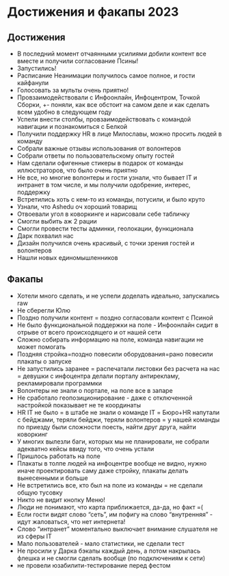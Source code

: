 # Достижения и факапы 2023

## Достижения

- В последний момент отчаянными усилиями добили контент все вместе и получили согласование Псины!
- Запустились!
- Расписание Неанимации получилось самое полное, и гости кайфанули
- Голосовать за мульты очень приятно!
- Провзаимодействовали с Инфоонлайн, Инфоцентром, Точкой Сборки, +- поняли, как все обстоит на самом деле и как сделать всем удобно в следующем году
- Успели внести столбы, провзаимодействовать с командой навигации и познакомиться с Белкой
- Получили поддержку HR в лице Милославы, можно просить людей в команду
- Собрали важные отзывы использования от волонтеров
- Собрали ответы по пользовательскому опыту гостей
- Нам сделали офигенные стикеры в подарок от команды иллюстраторов, что было очень приятно
- Не все, но многие волонтеры и гости узнали, что бывает IT и интранет в том числе, и мы получили одобрение, интерес, поддержку
- Встретились хоть с кем-то из команды, потусили, и было круто
- Узнали, что Ashedu оч хороший товарищ
- Отвоевали угол в коворкинге и нарисовали себе табличку
- Смогли выбить аж 2 рации
- Смогли провести тесты админки, геолокации, функционала
- Дарк похвалил нас
- Дизайн получился очень красивый, с точки зрения гостей и волонтеров
- Нашли новых единомышленников

## Факапы

- Хотели много сделать, и не успели доделать идеально, запускались raw
- Не сберегли Юлю
- Поздно получили контент = поздно согласовали контент с Псиной
- Не было функциональной поддержки на поле - Инфоонлайн сидит в отрыве от всего происходящего и от нашей сети
- Сложно собирать информацию на поле, команда навигации не может помогать
- Поздняя стройка=поздно повесили оборудования=рано повесили плакаты о запуске
- Не запустились заранее = распечатали листовки без расчета на нас = девушки с инфоцентра делали порталу антирекламу, рекламировали программки
- Волонтеры не знали о портале, на поле все в запаре
- Не сработало геопозиционирование - даже с отключенной настройкой показывает не те координаты
- HR IT не было = в штабе не знали о команде IT = Бюро+HR напутали с бейджами, теряли бейджи, теряли волонтеров = у нашей команды по приезду были сложности поесть, найти друг друга, найти коворкинг
- У многих вылезли баги, которых мы не планировали, не собрали адекватно кейсы ввиду того, что очень устали
- Пришлось работать на поле
- Плакаты в толпе людей на инфоцентре вообще не видно, нужно иначе проектировать саму даже стройку, плакаты делать вынесенными и больше
- Не встретились все, кто был на поле из команды = не сделали общую тусовку
- Никто не видит кнопку Меню!
- Люди не понимают, что карта приближается, да-да, но факт =(
- Если гости видят слово “сеть”, им пофигу на слово “внутренняя” - идут жаловаться, что нет интернета!
- Слово “интранет” моментально выключает внимание слушателя не из сферы IT
- Мало пользователей - мало статистики, не сделали тест
- Не просили у Дарка бэкапы каждый день, а потом накрылась флешка и не смогли сделать вообще (по подключениям к сети)
- не провели юзабилити-тестирование перед фестом